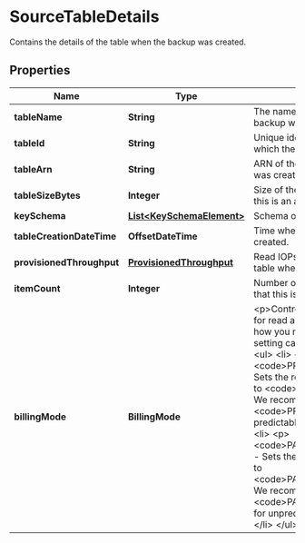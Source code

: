 

# SourceTableDetails

Contains the details of the table when the backup was created. 

## Properties

| Name | Type | Description | Notes |
|------------ | ------------- | ------------- | -------------|
|**tableName** | **String** | The name of the table for which the backup was created.  |  |
|**tableId** | **String** | Unique identifier for the table for which the backup was created.  |  |
|**tableArn** | **String** | ARN of the table for which backup was created.  |  [optional] |
|**tableSizeBytes** | **Integer** | Size of the table in bytes. Note that this is an approximate value. |  [optional] |
|**keySchema** | [**List&lt;KeySchemaElement&gt;**](KeySchemaElement.md) | Schema of the table.  |  |
|**tableCreationDateTime** | **OffsetDateTime** | Time when the source table was created.  |  |
|**provisionedThroughput** | [**ProvisionedThroughput**](ProvisionedThroughput.md) | Read IOPs and Write IOPS on the table when the backup was created. |  |
|**itemCount** | **Integer** | Number of items in the table. Note that this is an approximate value.  |  [optional] |
|**billingMode** | **BillingMode** | &lt;p&gt;Controls how you are charged for read and write throughput and how you manage capacity. This setting can be changed later.&lt;/p&gt; &lt;ul&gt; &lt;li&gt; &lt;p&gt; &lt;code&gt;PROVISIONED&lt;/code&gt; - Sets the read/write capacity mode to &lt;code&gt;PROVISIONED&lt;/code&gt;. We recommend using &lt;code&gt;PROVISIONED&lt;/code&gt; for predictable workloads.&lt;/p&gt; &lt;/li&gt; &lt;li&gt; &lt;p&gt; &lt;code&gt;PAY_PER_REQUEST&lt;/code&gt; - Sets the read/write capacity mode to &lt;code&gt;PAY_PER_REQUEST&lt;/code&gt;. We recommend using &lt;code&gt;PAY_PER_REQUEST&lt;/code&gt; for unpredictable workloads. &lt;/p&gt; &lt;/li&gt; &lt;/ul&gt; |  [optional] |



